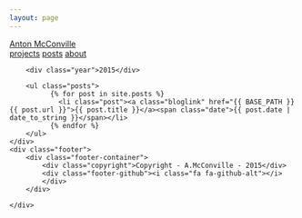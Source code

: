```yaml
---
layout: page
---
```


<html>

<head>
    <title>Anton McConville - Digital Designer and Developer</title>
    <link href='https://fonts.googleapis.com/css?family=Open+Sans' rel='stylesheet' type='text/css'>
    <link rel="stylesheet" href="./style/main.css">
    <link rel="stylesheet" href="https://maxcdn.bootstrapcdn.com/font-awesome/4.5.0/css/font-awesome.min.css">
    <link href="https://fonts.googleapis.com/css?family=Karla" rel="stylesheet">

</head>

<body class="hickory">
    <div class="top">
        <div class="bar">
         <a href="{{ BASE_PATH }}/index.html">
            <div class="title">
                <div class="name">Anton McConville</div>
<!--                <div class="description">Digital Designer and Developer</div>-->
            </div>
            </a>
            <div class="navigation">
                <a class="deselected" href="index.html">projects</a>
                <a class="selected" href="blog.html">posts</a>
                <a class="deselected end" href="about.html">about</a>
            </div>
        </div>
    </div>
    <div class="site">

        <div class="year">2015</div>
        
        <ul class="posts">
              {% for post in site.posts %}
                <li class="post"><a class="bloglink" href="{{ BASE_PATH }}{{ post.url }}">{{ post.title }}</a><span class="date">{{ post.date | date_to_string }}</span></li>
              {% endfor %}
        </ul>
    </div>
    <div class="footer">
        <div class="footer-container">
            <div class="copyright">Copyright - A.McConville - 2015</div>
            <div class="footer-github"><i class="fa fa-github-alt"></i>
            </div>
        </div>

    </div>
</body>

</html>

